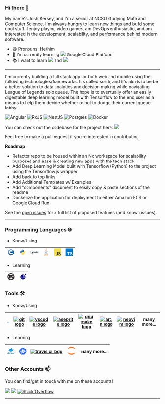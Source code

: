 ### Hi there 👋

My name's Josh Kersey, and I'm a senior at NCSU studying Math and Computer Science. I'm always hungry to learn new things and build some cool stuff. I enjoy playing video games, am DevOps enthusiastic, and am interested in the development, scalability, and performance behind modern software.

-   😄 Pronouns: He/him
-   🌱 I’m currently learning <img src="http://img.shields.io/badge/-4285F4?style=flat&logo=google%20cloud&logoColor=white"> Google Cloud Platform
-   📚 I want to learn <img src="https://img.shields.io/badge/-Flutter-3a495d?style=flat&logo=flutter&logoColor=67b7f7"> and <img src="http://img.shields.io/badge/-Deno-black?style=flat&logo=deno&logoColor=white"/>

---

I'm currently building a full stack app for both web and mobile using the following technologies/frameworks. It's called sortir, and it's aim is to be be a better solution to data analytics and decision making while navigating League of Legends solo queue. The hope is to eventually offer an easily digestable deep learning model built with Tensorflow to the end user as a means to help them decide whether or not to dodge their current queue lobby.

![Angular](https://img.shields.io/badge/angular-%23DD0031.svg?style=for-the-badge&logo=angular&logoColor=white) ![RxJS](https://img.shields.io/badge/rxjs-%23B7178C.svg?style=for-the-badge&logo=reactivex&logoColor=white) ![NestJS](https://img.shields.io/badge/nestjs-%23E0234E.svg?style=for-the-badge&logo=nestjs&logoColor=white) ![Postgres](https://img.shields.io/badge/postgres-%23316192.svg?style=for-the-badge&logo=postgresql&logoColor=white) ![Docker](https://img.shields.io/badge/docker-%230db7ed.svg?style=for-the-badge&logo=docker&logoColor=white)

You can check out the codebase for the project here. [<img src="https://camo.githubusercontent.com/e6827ddacb39b17e677eaffdae6995da1cc09076e4d50f2b816d2758873f438c/687474703a2f2f696d672e736869656c64732e696f2f62616467652f2d4769746875622d3030303030303f7374796c653d666c6174266c6f676f3d676974687562266c6f676f436f6c6f723d464646464646" data-canonical-src="http://img.shields.io/badge/-Github-000000?style=flat&amp;logo=github&amp;logoColor=FFFFFF" style="max-width: 100%;">](https://github.com/pulanski/linkedin-clone)

Feel free to make a pull request if you're interested in contributing.

**Roadmap**

-   Refactor repo to be housed within an Nx workspace for scalability purposes and ease in creating new apps with the tech stack
-   Add Deep Learning Model built with Tensorflow (Python) to the project using the Tensorflow.js wrapper
-   Add back to top links
-   Add Additional Templates w/ Examples
-   Add "components" document to easily copy & paste sections of the readme
-   Dockerize the application for deployment to either Amazon ECS or Google Cloud Run

See the [open issues](https://github.com/pulanski/linkedin-clone/issues) for a full list of proposed features (and known issues).

---

### Programming Languages 🌐

-   Know/Using

| [<img src="https://raw.githubusercontent.com/github/explore/80688e429a7d4ef2fca1e82350fe8e3517d3494d/topics/c/c.png" alt="c logo" width="24">](http://www.open-std.org/jtc1/sc22/wg14/) | [<img src="https://raw.githubusercontent.com/github/explore/80688e429a7d4ef2fca1e82350fe8e3517d3494d/topics/python/python.png" alt="python logo" width="24">](https://www.python.org/) | [<img src="https://raw.githubusercontent.com/github/explore/80688e429a7d4ef2fca1e82350fe8e3517d3494d/topics/bash/bash.png" alt="bash logo" width="24">](https://www.gnu.org/software/bash/) | [<img src="https://raw.githubusercontent.com/github/explore/5b3600551e122a3277c2c5368af2ad5725ffa9a1/topics/java/java.png" alt="java logo" width="24">](https://www.java.com/en/) | [<img src="https://raw.githubusercontent.com/github/explore/80688e429a7d4ef2fca1e82350fe8e3517d3494d/topics/javascript/javascript.png" alt="js logo" width="24">](https://developer.mozilla.org/en-US/docs/Web/JavaScript) | [<img src="https://raw.githubusercontent.com/github/explore/80688e429a7d4ef2fca1e82350fe8e3517d3494d/topics/typescript/typescript.png" alt="ts logo" width="24">](https://www.typescriptlang.org/) |
| --------------------------------------------------------------------------------------------------------------------------------------------------------------------------------------- | -------------------------------------------------------------------------------------------------------------------------------------------------------------------------------------- | ------------------------------------------------------------------------------------------------------------------------------------------------------------------------------------------- | --------------------------------------------------------------------------------------------------------------------------------------------------------------------------------- | -------------------------------------------------------------------------------------------------------------------------------------------------------------------------------------------------------------------------- | -------------------------------------------------------------------------------------------------------------------------------------------------------------------------------------------------- |

-   Learning

| [<img src="https://raw.githubusercontent.com/github/explore/80688e429a7d4ef2fca1e82350fe8e3517d3494d/topics/rust/rust.png" alt="rust logo" width="24">](https://www.rust-lang.org/) | [<img src="https://raw.githubusercontent.com/github/explore/80688e429a7d4ef2fca1e82350fe8e3517d3494d/topics/lua/lua.png" alt="rust logo" width="24">](https://www.lua.org/) |
| ----------------------------------------------------------------------------------------------------------------------------------------------------------------------------------- | --------------------------------------------------------------------------------------------------------------------------------------------------------------------------- |

### Tools 🛠️

-   Know/Using

| [<img src="https://raw.githubusercontent.com/Delta456/Delta456/master/img/actions.png" alt="actions logo" width="24">](https://github.com/features/actions) | [<img src="https://raw.githubusercontent.com/Delta456/Delta456/master/img/git.png" alt="git logo" width="24">](https://git-scm.com/) | [<img src="https://raw.githubusercontent.com/Delta456/Delta456/master/img/vscode.png" alt="vscode logo" width="24">](https://code.visualstudio.com/) | [<img src="https://raw.githubusercontent.com/Delta456/Delta456/master/img/aseprite.png" alt="aseprite logo" width="24">](https://www.aseprite.org/) | [<img src="https://raw.githubusercontent.com/Delta456/Delta456/master/img/gnu_make.png" alt="gnu make logo" width="24">](https://www.gnu.org/software/make/manual/make.html) | [<img src="https://avatars.githubusercontent.com/u/4673648?s=200&v=4" alt="arch logo" width="24">](https://archlinux.org/) | [<img src="https://avatars.githubusercontent.com/u/6471485?s=200&v=4" alt="neovim logo" width="24">](https://neovim.io/) | many more... |
| ----------------------------------------------------------------------------------------------------------------------------------------------------------- | ------------------------------------------------------------------------------------------------------------------------------------ | ---------------------------------------------------------------------------------------------------------------------------------------------------- | --------------------------------------------------------------------------------------------------------------------------------------------------- | ---------------------------------------------------------------------------------------------------------------------------------------------------------------------------- | -------------------------------------------------------------------------------------------------------------------------- | ------------------------------------------------------------------------------------------------------------------------ | ------------ |

-   Learning

| [<img src="https://raw.githubusercontent.com/github/explore/80688e429a7d4ef2fca1e82350fe8e3517d3494d/topics/docker/docker.png" alt="docker logo" width="24">](https://www.docker.com/) | [<img src="https://raw.githubusercontent.com/github/explore/80688e429a7d4ef2fca1e82350fe8e3517d3494d/topics/kubernetes/kubernetes.png" alt="kubernetes logo" width="24">](https://kubernetes.io/) | [<img src="https://raw.githubusercontent.com/Delta456/Delta456/master/img/travis_ci.png" alt="travis ci logo" width="24">](https://travis-ci.org/) | [<img src="https://raw.githubusercontent.com/Delta456/Delta456/master/img/jupyter_notebook.png" alt="jupyter notebook logo" width="30">](https://jupyter.org/) | many more... |
| -------------------------------------------------------------------------------------------------------------------------------------------------------------------------------------- | ------------------------------------------------------------------------------------------------------------------------------------------------------------------------------------------------- | -------------------------------------------------------------------------------------------------------------------------------------------------- | -------------------------------------------------------------------------------------------------------------------------------------------------------------- | ------------ |

### Other Accounts 📫

You can find/get in touch with me on these accounts!

[![](https://camo.githubusercontent.com/e6827ddacb39b17e677eaffdae6995da1cc09076e4d50f2b816d2758873f438c/687474703a2f2f696d672e736869656c64732e696f2f62616467652f2d4769746875622d3030303030303f7374796c653d666c6174266c6f676f3d676974687562266c6f676f436f6c6f723d464646464646)](https://github.com/pulanski/) ![](https://dcbadge.vercel.app/api/shield/191731384845336576?style=flat) [![Stack Overflow](https://img.shields.io/badge/-Stackoverflow-FE7A16?style=flat&logo=stack-overflow&logoColor=white)](https://stackoverflow.com/users/18581537/josh-kersey?tab=profile)

---
